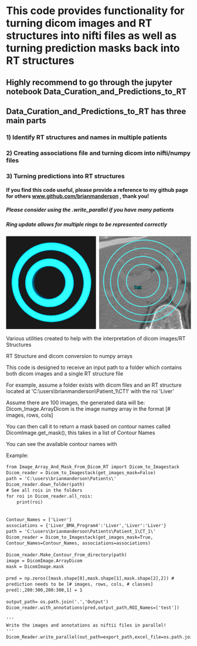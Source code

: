 # This code provides functionality for turning dicom images and RT structures into nifti files as well as turning prediction masks back into RT structures
## Highly recommend to go through the jupyter notebook Data_Curation_and_Predictions_to_RT
## Data_Curation_and_Predictions_to_RT has three main parts
### 1) Identify RT structures and names in multiple patients
### 2) Creating associations file and turning dicom into nifti/numpy files
### 3) Turning predictions into RT structures
#### If you find this code useful, please provide a reference to my github page for others www.github.com/brianmanderson , thank you!
##### Please consider using the .write_parallel if you have many patients
##### Ring update allows for multiple rings to be represented correctly
![multiple_rings.png](./Images/multiple_rings.png)

Various utilities created to help with the interpretation of dicom images/RT Structures

RT Structure and dicom conversion to numpy arrays

This code is designed to receive an input path to a folder which contains both dicom images and a single RT structure file

For example, assume a folder exists with dicom files and an RT structure located at 'C:\users\brianmanderson\Patient_1\CT1\' with the roi 'Liver'

Assume there are 100 images, the generated data will be:
Dicom_Image.ArrayDicom is the image numpy array in the format [# images, rows, cols]

You can then call it to return a mask based on contour names called DicomImage.get_mask(), this takes in a list of Contour Names

You can see the available contour names with

Example:

    from Image_Array_And_Mask_From_Dicom_RT import Dicom_to_Imagestack
    Dicom_reader = Dicom_to_Imagestack(get_images_mask=False)
    path = 'C:\users\brianmanderson\Patients\'
    Dicom_reader.down_folder(path)
    # See all rois in the folders
    for roi in Dicom_reader.all_rois:
        print(roi)
    
    
    Contour_Names = ['Liver']
    associations = {'Liver_BMA_Program4':'Liver','Liver':'Liver'}
    path = 'C:\users\brianmanderson\Patients\Patient_1\CT_1\'
    Dicom_reader = Dicom_to_Imagestack(get_images_mask=True, Contour_Names=Contour_Names, associations=associations)
    
    Dicom_reader.Make_Contour_From_directory(path)
    image = DicomImage.ArrayDicom
    mask = DicomImage.mask

    pred = np.zeros([mask.shape[0],mask.shape[1],mask.shape[2],2]) # prediction needs to be [# images, rows, cols, # classes]
    pred[:,200:300,200:300,1] = 1
    
    output_path= os.path.join('.','Output')
    Dicom_reader.with_annotations(pred,output_path,ROI_Names=['test'])
    
    '''
    Write the images and annotations as niftii files in parallel!
    '''
    Dicom_Reader.write_parallel(out_path=export_path,excel_file=os.path.join('.','MRN_Path_To_Iteration.xlsx'))
    

